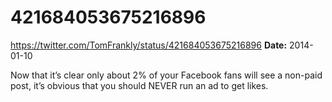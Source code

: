 # 421684053675216896
https://twitter.com/TomFrankly/status/421684053675216896
**Date:** 2014-01-10

Now that it’s clear only about 2% of your Facebook fans will see a non-paid post, it’s obvious that you should NEVER run an ad to get likes.

